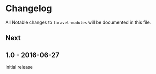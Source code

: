 # Changelog

All Notable changes to `laravel-modules` will be documented in this file.

## Next

## 1.0 - 2016-06-27

Initial release
